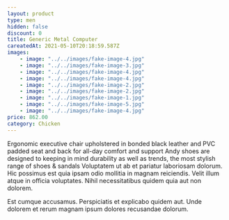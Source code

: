 ```yaml
---
layout: product
type: men
hidden: false
discount: 0
title: Generic Metal Computer
careatedAt: 2021-05-10T20:18:59.587Z
images:
    - image: "../../images/fake-image-4.jpg"
    - image: "../../images/fake-image-3.jpg"
    - image: "../../images/fake-image-4.jpg"
    - image: "../../images/fake-image-4.jpg"
    - image: "../../images/fake-image-2.jpg"
    - image: "../../images/fake-image-2.jpg"
    - image: "../../images/fake-image-1.jpg"
    - image: "../../images/fake-image-5.jpg"
    - image: "../../images/fake-image-4.jpg"
price: 862.00
category: Chicken
---
```

Ergonomic executive chair upholstered in bonded black leather and PVC padded seat and back for all-day comfort and support
Andy shoes are designed to keeping in mind durability as well as trends, the most stylish range of shoes & sandals
Voluptatem ut ab et pariatur laboriosam dolorum. Hic possimus est quia ipsam odio mollitia in magnam reiciendis. Velit illum atque in officia voluptates. Nihil necessitatibus quidem quia aut non dolorem.
 Est cumque accusamus. Perspiciatis et explicabo quidem aut. Unde dolorem et rerum magnam ipsum dolores recusandae dolorum.
